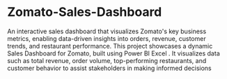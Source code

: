 # Zomato-Sales-Dashboard
An interactive sales dashboard that visualizes Zomato's key business metrics, enabling data-driven insights into orders, revenue, customer trends, and restaurant performance.
This project showcases a dynamic Sales Dashboard for Zomato, built using Power BI  Excel . It visualizes data such as total revenue, order volume, top-performing restaurants, and customer behavior to assist stakeholders in making informed decisions
